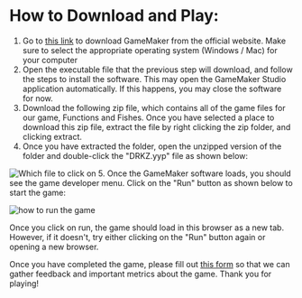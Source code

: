 # How to Download and Play:
1. Go to [this link](https://gamemaker.io/en/download) to download GameMaker from the official website. Make sure to select the appropriate operating system (Windows / Mac) for your computer
2. Open the executable file that the previous step will download, and follow the steps to install the software. This may open the GameMaker Studio application automatically. If this happens, you may close the software for now.
3. Download the following zip file, which contains all of the game files for our game, Functions and Fishes. Once you have selected a place to download this zip file, extract the file by right clicking the zip folder, and clicking extract.
4. Once you have extracted the folder, open the unzipped version of the folder and double-click the "DRKZ.yyp" file as shown below:

![Which file to click on](https://i.imgur.com/t1WZWx5.png)
5. Once the GameMaker software loads, you should see the game developer menu. Click on the "Run" button as shown below to start the game:

![how to run the game](https://i.imgur.com/YMKxXgx.png)

Once you click on run, the game should load in this browser as a new tab. However, if it doesn't, try either clicking on the "Run" button again or opening a new browser. 

Once you have completed the game, please fill out [this form](https://forms.gle/SoeA24aNJv9ZGw3X8) so that we can gather feedback and important metrics about the game. Thank you for playing!
